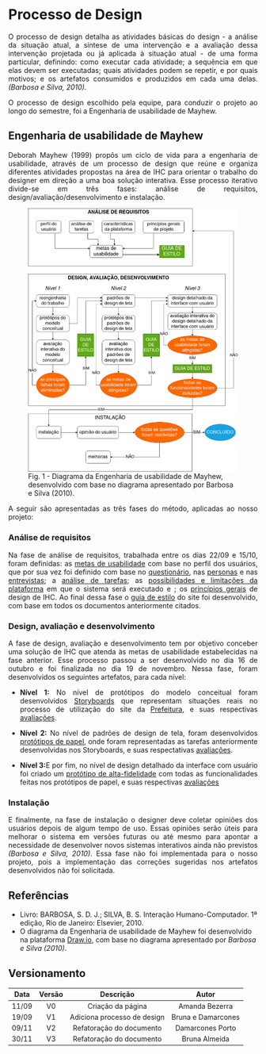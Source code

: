 # Processo de Design

<p align = "justify">O processo de design detalha as atividades básicas do design - a análise da situação atual, a síntese de uma intervenção e a avaliação dessa intervenção projetada ou já aplicada à situação atual - de uma forma particular, definindo: como executar cada atividade; a sequência em que elas devem ser executadas; quais atividades podem se repetir, e por quais motivos; e os artefatos consumidos e produzidos em cada uma delas. <i>(Barbosa e Silva, 2010). </i></p>
<p align = "justify">O processo de design escolhido pela equipe, para conduzir o projeto ao longo do semestre, foi a Engenharia de usabilidade de Mayhew.</p>

## Engenharia de usabilidade de Mayhew

<p align = "justify"> Deborah Mayhew (1999) propôs um ciclo de vida para a engenharia de usabilidade, através de um processo de design que reúne e organiza diferentes atividades propostas na área de IHC para orientar o trabalho do designer em direção a uma boa solução interativa. Esse processo iterativo divide-se em três fases: análise de requisitos, design/avaliação/desenvolvimento e instalação.</p>

<figure>
<img align=center width="700" src="../../imagens/mayhew.png">
<br>
<figcaption>Fig. 1 - Diagrama da Engenharia de usabilidade de Mayhew, desenvolvido com base no diagrama apresentado por Barbosa e Silva (2010).</a></figcaption>
</figure>

<p align = "justify">A seguir são apresentadas as três fases do método, aplicadas ao nosso projeto:</p>

### Análise de requisitos

<p align = "justify">Na fase de análise de requisitos, trabalhada entre os dias 22/09 e 15/10, foram definidas: as
<a href="https://interacao-humano-computador.github.io/2020.1-Prefeiturade-Aguas-Lindas-de-Goias/analise_requisitos/metas_usabilidade/"> metas de usabilidade</a> com base no perfil dos usuários, que por sua vez foi definido com base no 
<a href="https://interacao-humano-computador.github.io/2020.1-Prefeiturade-Aguas-Lindas-de-Goias/perfil_usuario/questionario/">questionário</a>, nas <a href="https://interacao-humano-computador.github.io/2020.1-Prefeiturade-Aguas-Lindas-de-Goias/perfil_usuario/perfil_personas/">personas</a> e nas <a href="https://interacao-humano-computador.github.io/2020.1-Prefeiturade-Aguas-Lindas-de-Goias/perfil_usuario/entrevista/">entrevistas</a>; a <a href="https://interacao-humano-computador.github.io/2020.1-Prefeiturade-Aguas-Lindas-de-Goias/analise_tarefas/AnaliseTarefas/">análise de tarefas</a>; as <a href="https://interacao-humano-computador.github.io/2020.1-Prefeiturade-Aguas-Lindas-de-Goias/analise_requisitos/caracteristicas_plataforma/">possibilidades e limitações da plataforma</a> em que o sistema será executado e ; os <a href="https://interacao-humano-computador.github.io/2020.1-Prefeiturade-Aguas-Lindas-de-Goias/analise_requisitos/principios_diretrizes/">princípios gerais</a> de design de IHC. Ao final dessa fase o <a href = "https://interacao-humano-computador.github.io/2020.1-Prefeiturade-Aguas-Lindas-de-Goias/analise_requisitos/guia_estilo/">guia de estilo</a> do site foi desenvolvido, com base em todos os documentos anteriormente citados.</p>


### Design, avaliação e desenvolvimento

<p align = "justify">A fase de design, avaliação e desenvolvimento tem por objetivo conceber uma solução de IHC que atenda às metas de usabilidade estabelecidas na fase anterior. Esse processo passou a ser desenvolvido no dia 16 de outubro e foi finalizada no dia 19 de novembro. Nessa fase, foram desenvolvidos os seguintes artefatos, para cada nível:</p>

-  <p align = "justify"><b>Nível 1:</b> No nível de protótipos do modelo conceitual foram desenvolvidos <a href="https://interacao-humano-computador.github.io/2020.1-Prefeiturade-Aguas-Lindas-de-Goias/storyboard/storyboard_principal/">Storyboards</a> que representam situações reais no processo de utilização do site da <a href = "https://aguaslindasdegoias.go.gov.br/">Prefeitura</a>, e suas respectivas <a href="https://interacao-humano-computador.github.io/2020.1-Prefeiturade-Aguas-Lindas-de-Goias/storyboard/av_storyboard_principal/">avaliações</a>.</p>

-  <p align = "justify"><b>Nível 2:</b> No nível de padrões de design de tela, foram desenvolvidos <a href="https://interacao-humano-computador.github.io/2020.1-Prefeiturade-Aguas-Lindas-de-Goias/prototipo_papel/prototipo_principal/">protótipos de papel</a>, onde foram representadas as tarefas anteriormente desenvolvidas nos Storyboards, e suas respectativas <a href="https://interacao-humano-computador.github.io/2020.1-Prefeiturade-Aguas-Lindas-de-Goias/prototipo_papel/av_prototipo_principal/">avaliações</a>.</p>

-  <p align = "justify"><b>Nível 3:</b>E por fim, no nível de design detalhado da interface com usuário foi criado um <a href="https://interacao-humano-computador.github.io/2020.1-Prefeiturade-Aguas-Lindas-de-Goias/prototipo_alta_fidelidade/prototipo_alta_fidelidade_principal/">protótipo de alta-fidelidade</a> com todas as funcionalidades feitas nos protótipos de papel, e suas respectivas <a href="https://interacao-humano-computador.github.io/2020.1-Prefeiturade-Aguas-Lindas-de-Goias/prototipo_alta_fidelidade/av_prototipo_alta_fidelidade_principal/">avaliações</a></p>


### Instalação

<p align = "justify">E finalmente, na fase de instalação o designer deve coletar opiniões dos usuários depois de algum tempo de uso. Essas opiniões serão úteis para melhorar o sistema em versões futuras ou até mesmo para apontar a necessidade de desenvolver novos sistemas interativos ainda não previstos <i>(Barbosa e Silva, 2010)</i>. Essa fase não foi implementada para o nosso projeto, pois a implementação das correções sugeridas nos artefatos desenvolvidos não foi solicitada.</p>


## Referências
- Livro: BARBOSA, S. D. J.; SILVA, B. S. Interação Humano-Computador. 1ª edição, Rio de Janeiro: Elsevier, 2010.
- O diagrama da Engenharia de usabilidade de Mayhew foi desenvolvido na plataforma <a href="https://app.diagrams.net/">Draw.io</a>, com base no diagrama apresentado por <i>Barbosa e Silva (2010)</i>.

## Versionamento

| Data |Versão|         Descrição          |       Autor      |
|:----:|:----:|:--------------------------:|:----------------:|
|11/09 |  V0  |Criação da página           |Amanda Bezerra    |
|19/09 |  V1  |Adiciona processo de design |Bruna e Damarcones|
|09/11 |  V2  |Refatoração do documento    |Damarcones Porto  |
|30/11 |  V3  |Refatoração do documento    |Bruna Almeida     |